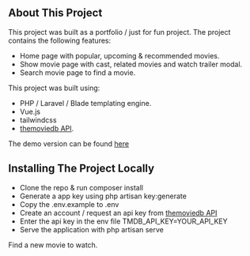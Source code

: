 ## About This Project

This project was built as a portfolio / just for fun project. The project contains the following features:

- Home page with popular, upcoming & recommended movies.
- Show movie page with cast, related movies and watch trailer modal.
- Search movie page to find a movie.

This project was built using:

- PHP / Laravel / Blade templating engine.
- Vue.js
- tailwindcss
- [themoviedb API](https://www.themoviedb.org/).

The demo version can be found [here](https://moviesdb.lukejoseph.dev)

## Installing The Project Locally

- Clone the repo & run composer install
- Generate a app key using php artisan key:generate
- Copy the .env.example to .env
- Create an account / request an api key from [themoviedb API](https://www.themoviedb.org/)
- Enter the api key in the env file TMDB_API_KEY=YOUR_API_KEY
- Serve the application with php artisan serve

Find a new movie to watch.
